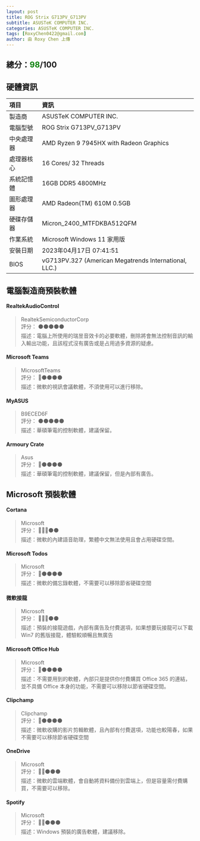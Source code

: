 ```yaml
---
layout: post
title: ROG Strix G713PV_G713PV
subtitle: ASUSTeK COMPUTER INC.
categories: ASUSTeK COMPUTER INC.
tags: [RoxyChen0422@gmail.com]
author: 由 Roxy Chen 上傳
---
```


<h2>總分：<font color="green">98</font>/100</h2>

## 硬體資訊

| 項目 | 資訊 |
| :------ | :--- |
| 製造商 | ASUSTeK COMPUTER INC. |
| 電腦型號 | ROG Strix G713PV_G713PV |
| 中央處理器 | AMD Ryzen 9 7945HX with Radeon Graphics |
| 處理器核心 | 16 Cores/ 32 Threads |
| 系統記憶體 | 16GB DDR5 4800MHz |
| 圖形處理器 | AMD Radeon(TM) 610M 0.5GB |
| 硬碟存儲器 | Micron_2400_MTFDKBA512QFM |
| 作業系統 | Microsoft Windows 11 家用版 |
| 安裝日期 | 2023年04月17日 07:41:51 |
| BIOS | vG713PV.327 (American Megatrends International, LLC.) |

## 電腦製造商預裝軟體
#### RealtekAudioControl
> RealtekSemiconductorCorp  
> 評分： ⚫⚫⚫⚫⚫  
> 描述：電腦上所使用的瑞昱音效卡的必要軟體，刪除將會無法控制音訊的輸入輸出功能，且該程式沒有廣告或是占用過多資源的疑慮。  

#### Microsoft Teams
> MicrosoftTeams  
> 評分： 🔴⚫⚫⚫⚫  
> 描述：微軟的視訊會議軟體，不須使用可以進行移除。  

#### MyASUS
> B9ECED6F  
> 評分： ⚫⚫⚫⚫⚫  
> 描述：華碩筆電的控制軟體，建議保留。  

#### Armoury Crate
> Asus  
> 評分： 🔴⚫⚫⚫⚫  
> 描述：華碩筆電的控制軟體，建議保留，但是內部有廣告。  

## Microsoft 預裝軟體
#### Cortana
> Microsoft  
> 評分： 🔴🔴🔴⚫⚫  
> 描述：微軟的內建語音助理，繁體中文無法使用且會占用硬碟空間。  
#### Microsoft Todos
> Microsoft  
> 評分： 🔴⚫⚫⚫⚫  
> 描述：微軟的備忘錄軟體，不需要可以移除節省硬碟空間  
#### 微軟接龍
> Microsoft  
> 評分： 🔴🔴🔴⚫⚫  
> 描述：預裝的接龍遊戲，內部有廣告及付費選項，如果想要玩接龍可以下載 Win7 的舊版接龍，體驗較順暢且無廣告  
#### Microsoft Office Hub
> Microsoft  
> 評分： 🔴⚫⚫⚫⚫  
> 描述：不需要用到的軟體，內部只是提供你付費購買 Office 365 的連結，並不具備 Office 本身的功能，不需要可以移除以節省硬碟空間。  
#### Clipchamp
> Clipchamp  
> 評分： 🔴⚫⚫⚫⚫  
> 描述：微軟收購的影片剪輯軟體，且內部有付費選項，功能也較陽春，如果不需要可以移除節省硬碟空間  
#### OneDrive
> Microsoft  
> 評分： 🔴🔴⚫⚫⚫  
> 描述：微軟的雲端軟體，會自動將資料備份到雲端上，但是容量需付費購買，不需要可以移除。  
#### Spotify
> Microsoft  
> 評分： 🔴🔴⚫⚫⚫  
> 描述：Windows 預裝的廣告軟體，建議移除。  
